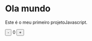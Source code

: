 <!DOCTYPE html>
<html lang="en">
	<head>
		<meta charset="UTF-8" />
		<meta http-quiv="X-UA-Compatible
		content="I=edge" />
		<meta name="viewport" 
		content="width=device-width, initial-scale=1.0" />
		<link rel="stylesheet" href="assets/css/styles.css/>"
		<script src="assts/js/scripts.js"></script>
		<title>contador</title>
	</head>
	<body>
		<h1>Ola mundo</h1>
		<p>Este é o meu primeiro projetoJavascript.</p>
		<div id="counter">
			<button name="subtrair" onclick="decrement()">-</button>
			<span id"currentNumber">0</span>
			<button name="adicionar" onclick="increment()">+</button>
		</div>
		<script src="assets/scripts.js"></script>
	</body>
</html>
